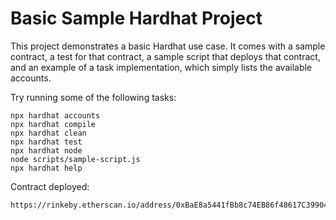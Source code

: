 # Basic Sample Hardhat Project

This project demonstrates a basic Hardhat use case. It comes with a sample contract, a test for that contract, a sample script that deploys that contract, and an example of a task implementation, which simply lists the available accounts.

Try running some of the following tasks:

```shell
npx hardhat accounts
npx hardhat compile
npx hardhat clean
npx hardhat test
npx hardhat node
node scripts/sample-script.js
npx hardhat help
```

Contract deployed: 
```shell
https://rinkeby.etherscan.io/address/0xBaE8a5441fBb8c74EB86f48617C3990498b1D837
```